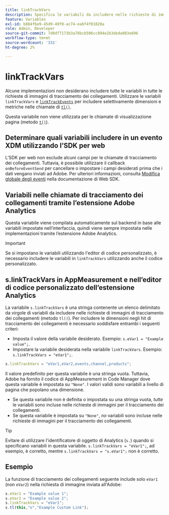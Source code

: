 ```yaml
---
title: linkTrackVars
description: Specifica le variabili da includere nelle richieste di immagini per il tracciamento dei collegamenti.
feature: Variables
exl-id: b884f6e9-45d9-49f0-ac74-ea6f4f01020a
role: Admin, Developer
source-git-commit: 7d8df7173b3a78bcb506cc894e2b3deda003e696
workflow-type: tm+mt
source-wordcount: '331'
ht-degree: 2%

---
```


# linkTrackVars

Alcune implementazioni non desiderano includere tutte le variabili in tutte le richieste di immagini di tracciamento dei collegamenti. Utilizzare le variabili `linkTrackVars` e [`linkTrackEvents`](linktrackevents.md) per includere selettivamente dimensioni e metriche nelle chiamate di [`tl()`](../functions/tl-method.md).

Questa variabile non viene utilizzata per le chiamate di visualizzazione pagina (metodo [`t()`](../functions/t-method.md)).

## Determinare quali variabili includere in un evento XDM utilizzando l’SDK per web

L’SDK per web non esclude alcuni campi per le chiamate di tracciamento dei collegamenti. Tuttavia, è possibile utilizzare il callback `onBeforeEventSend` per cancellare o impostare i campi desiderati prima che i dati vengano inviati ad Adobe. Per ulteriori informazioni, consulta [Modifica globale degli eventi](https://experienceleague.adobe.com/docs/experience-platform/edge/fundamentals/tracking-events.html?lang=it#modifying-events-globally) nella documentazione di Web SDK.

## Variabili nelle chiamate di tracciamento dei collegamenti tramite l’estensione Adobe Analytics

Questa variabile viene compilata automaticamente sul backend in base alle variabili impostate nell’interfaccia, quindi viene sempre impostata nelle implementazioni tramite l’estensione Adobe Analytics.

>[!IMPORTANT]
>
>Se si impostano le variabili utilizzando l&#39;editor di codice personalizzato, è necessario includere le variabili in `linkTrackVars` utilizzando anche il codice personalizzato.

## s.linkTrackVars in AppMeasurement e nell’editor di codice personalizzato dell’estensione Analytics

La variabile `s.linkTrackVars` è una stringa contenente un elenco delimitato da virgole di variabili da includere nelle richieste di immagini di tracciamento dei collegamenti (metodo `tl()`). Per includere le dimensioni negli hit di tracciamento dei collegamenti è necessario soddisfare entrambi i seguenti criteri:

* Imposta il valore della variabile desiderato. Esempio: `s.eVar1 = "Example value";`.
* Impostare la variabile desiderata nella variabile `linkTrackVars`. Esempio: `s.linkTrackVars = "eVar1";`.

```js
s.linkTrackVars = "eVar1,eVar2,events,channel,products";
```

Il valore predefinito per questa variabile è una stringa vuota. Tuttavia, Adobe ha fornito il codice di AppMeasurement in Code Manager dove questa variabile è impostata su `"None"`. I valori validi sono variabili a livello di pagina che popolano una dimensione.

* Se questa variabile non è definita o impostata su una stringa vuota, *tutte* le variabili sono incluse nelle richieste di immagini per il tracciamento dei collegamenti.
* Se questa variabile è impostata su `"None"`, *no* variabili sono incluse nelle richieste di immagini per il tracciamento dei collegamenti.

>[!TIP]
>
>Evitare di utilizzare l&#39;identificatore di oggetto di Analytics (`s.`) quando si specificano variabili in questa variabile. `s.linkTrackVars = "eVar1";`, ad esempio, è corretto, mentre `s.linkTrackVars = "s.eVar1";` non è corretto.

## Esempio

La funzione di tracciamento dei collegamenti seguente include solo `eVar1` (non `eVar2`) nella richiesta di immagine inviata all&#39;Adobe:

```js
s.eVar1 = "Example value 1";
s.eVar2 = "Example value 2";
s.linkTrackVars = "eVar1";
s.tl(this,"o","Example Custom Link");
```
